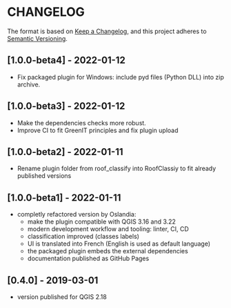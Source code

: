 # CHANGELOG

The format is based on [Keep a Changelog](https://keepachangelog.com/), and this project adheres to [Semantic Versioning](https://semver.org/).

<!--

Unreleased

## [{version_tag}](https://github.com/DINFO-UniFI/RoofClassify/releases/tag/{version_tag}) - YYYY-DD-mm

### Added

### Changed

### Removed

-->

## [1.0.0-beta4] - 2022-01-12

- Fix packaged plugin for Windows: include pyd files (Python DLL) into zip archive.

## [1.0.0-beta3] - 2022-01-12

- Make the dependencies checks more robust.
- Improve CI to fit GreenIT principles and fix plugin upload

## [1.0.0-beta2] - 2022-01-11

- Rename plugin folder from roof_classify into RoofClassiy to fit already published versions

## [1.0.0-beta1] - 2022-01-11

- completly refactored version by Oslandia:
  - make the plugin compatible with QGIS 3.16 and 3.22
  - modern development workflow and tooling: linter, CI, CD
  - classification improved (classes labels)
  - UI is translated into French (English is used as default language)
  - the packaged plugin embeds the external dependencies
  - documentation published as GitHub Pages

## [0.4.0] - 2019-03-01

- version published for QGIS 2.18
